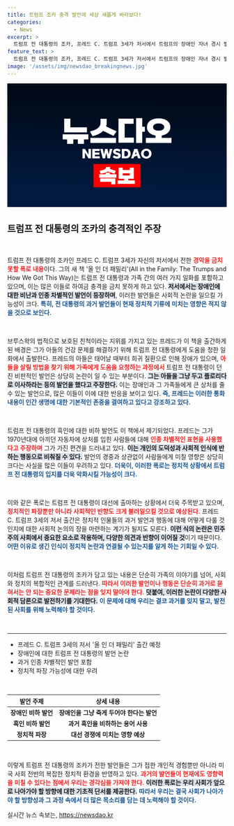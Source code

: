 ```yaml
---
title: 트럼프 조카 충격 발언에 세상 새롭게 바라보다!
categories:
  - News
excerpt: >
  트럼프 전 대통령의 조카, 프레드 C. 트럼프 3세가 저서에서 트럼프의 장애인 자녀 경시 발언과 인종차별 언행을 폭로했다. 그의 shocking한 고백이 대선 앞둔 트럼프에게 어떤 영향을 미칠지 주목된다.
feature_text: >
  트럼프 전 대통령의 조카, 프레드 C. 트럼프 3세가 저서에서 트럼프의 장애인 자녀 경시 발언과 인종차별 언행을 폭로했다. 그의 shocking한 고백이 대선 앞둔 트럼프에게 어떤 영향을 미칠지 주목된다.
image: '/assets/img/newsdao_breakingnews.jpg'
---
```


<p><img src="/assets/img/newsdao_breakingnews.jpg" alt="firstkoreanews 속보" /></p>

<h2 data-ke-size="size26">트럼프 전 대통령의 조카의 충격적인 주장</h2>

<p data-ke-size="size16">&nbsp;</p>

<p>트럼프 전 대통령의 조카인 프레드 C. 트럼프 3세가 자신의 저서에서 전한 <b><span style="color: #ee2323;">경악을 금치 못할 폭로 내용</span></b>이다. 그의 새 책 '올 인 더 패밀리'(All in the Family: The Trumps and How We Got This Way)는 트럼프 전 대통령과 가족 간의 여러 가지 일화를 포함하고 있으며, 이는 많은 이들로 하여금 충격을 금치 못하게 하고 있다. <b><span style="background-color: #21538527;">저서에서는 장애인에 대한 비난과 인종 차별적인 발언이 등장하며</span></b>, 이러한 발언들은 사회적 논란을 일으킬 가능성이 크다. <b><span style="color: #1a5490;">특히, 전 대통령의 과거 발언들이 현재 정치적 기류에 미치는 영향은 적지 않을 것으로 보인다.</span></b></p>

<p data-ke-size="size16">&nbsp;</p>

<p>브루스왁의 법적으로 보호된 친척이라는 지위를 가지고 있는 프레드가 이 책을 출간하게 된 배경은 그가 아들의 건강 문제를 해결하기 위해 트럼프 전 대통령에게 도움을 청한 일화에서 출발한다. 프레드의 아들은 태어날 때부터 희귀 질환으로 인해 장애가 있으며, <b><span style="color: #ee2323;">아들을 살릴 방법을 찾기 위해 가족에게 도움을 요청하는 과정에서</span></b> 트럼프 전 대통령이 던진 비판적인 발언은 상당히 논란이 일 수 있는 부분이다. <b><span style="background-color: #21538527;">그는 아들을 그냥 두고 플로리다로 이사하라는 등의 발언을 했다고 주장한다.</span></b> 이는 장애인과 그 가족들에게 큰 상처를 줄 수 있는 발언으로, 많은 이들이 이에 대한 반응을 보이고 있다. <b><span style="color: #1a5490;">즉, 프레드는 이러한 통화 내용이 인간 생명에 대한 기본적인 존중을 결여하고 있다고 강조하고 있다.</span></b></p>

<p data-ke-size="size16">&nbsp;</p>

<p>트럼프 전 대통령의 흑인에 대한 비하 발언도 이 책에서 제기되었다. 프레드는 그가 1970년대에 아끼던 자동차에 상처를 입힌 사람들에 대해 <b><span style="color: #ee2323;">인종 차별적인 표현을 사용했다고 주장하며</span></b> 그가 가진 편견을 드러내고 있다. <b><span style="background-color: #21538527;">이는 개인의 도덕성과 사회적 인식에 반하는 행동으로 비춰질 수 있다.</span></b> 발언의 경중과 상관없이 사람들에게 미칠 영향은 상당히 크다는 사실을 많은 이들이 우려하고 있다. <b><span style="color: #1a5490;">더욱이, 이러한 폭로는 정치적 상황에서 트럼프 전 대통령의 입지를 더욱 악화시킬 가능성이 크다.</span></b></p>

<p data-ke-size="size16">&nbsp;</p>

<p>이와 같은 폭로는 트럼프 전 대통령이 대선에 출마하는 상황에서 더욱 주목받고 있으며, <b><span style="color: #ee2323;">정치적인 파장뿐만 아니라 사회적인 반향도 크게 불러일으킬 것으로 예상된다.</span></b> 프레드 C. 트럼프 3세의 저서 출간은 정치적 인물들의 과거 발언과 행동에 대해 어떻게 다룰 것인지에 대한 사회적 논의의 장을 마련하는 계기가 될지도 모른다. <b><span style="background-color: #21538527;">이런 식의 논란은 민주주의 사회에서 중요한 요소로 작용하며, 다양한 의견과 반향이 이어질 것</span></b>이기 때문이다. <b><span style="color: #1a5490;">어떤 이유로 생긴 인식이 정치적 논란과 연결될 수 있는지를 알게 하는 기회일 수 있다.</span></b></p>

<p data-ke-size="size16">&nbsp;</p>

<p>이처럼 트럼프 전 대통령의 조카가 담고 있는 내용은 단순히 가족의 이야기를 넘어, 사회와 정치의 복합적인 관계를 드러낸다. <b><span style="color: #ee2323;">따라서 이러한 발언이나 행동은 단순히 과거로 묻혀서는 안 되는 중요한 문제라는 점을 잊지 말아야 한다.</span></b> <b><span style="background-color: #21538527;">덧붙여, 이러한 논란이 다양한 사회적 담론으로 발전하기를 기대한다.</span></b> <b><span style="color: #1a5490;">이 문제에 대해 우리는 결코 과거를 잊지 말고, 발전된 사회를 위해 노력해야 할 것이다.</span></b></p>

<p data-ke-size="size16">&nbsp;</p>

<hr>

<ul>
    <li>프레드 C. 트럼프 3세의 저서 '올 인 더 패밀리' 출간 예정</li>
    <li>장애인에 대한 트럼프 전 대통령의 발언 논란</li>
    <li>과거 인종 차별적인 발언 포함</li>
    <li>정치적 파장 가능성에 대한 우려</li>
</ul>

<p data-ke-size="size16">&nbsp;</p>

<table style="width: 100%; border-collapse: collapse;">
    <thead>
        <tr>
            <th style="text-align: center;"><b>발언 주제</b></th>
            <th style="text-align: center;"><b>상세 내용</b></th>
        </tr>
    </thead>
    <tbody>
        <tr>
            <td style="text-align: center; height: 17px;"><b>장애인 비하 발언</b></td>
            <td style="text-align: center; height: 17px;"><b>장애인을 그냥 죽게 두어야 한다는 발언</b></td>
        </tr>
        <tr>
            <td style="text-align: center; height: 17px;"><b>흑인 비하 발언</b></td>
            <td style="text-align: center; height: 17px;"><b>과거 흑인을 비하하는 용어 사용</b></td>
        </tr>
        <tr>
            <td style="text-align: center; height: 17px;"><b>정치적 파장</b></td>
            <td style="text-align: center; height: 17px;"><b>대선 경쟁에 미치는 영향 예상</b></td>
        </tr>
    </tbody>
</table>

<p data-ke-size="size16">&nbsp;</p>

<p>이렇게 트럼프 전 대통령의 조카가 전한 발언들은 그가 접한 개인적 경험뿐만 아니라 미국 사회 전반의 복잡한 정치적 환경을 반영하고 있다. <b><span style="color: #ee2323;">과거의 발언들이 현재에도 영향력을 미칠 수 있다는 점에서 우리는 경각심을 가져야 한다.</span></b> <b><span style="background-color: #21538527;">이러한 폭로는 우리 사회가 앞으로 나아가야 할 방향에 대한 기초적 단서를 제공한다.</span></b> <b><span style="color: #1a5490;">따라서 우리는 결국 사회가 나아가야 할 방향성과 그 과정 속에서 더 많은 목소리를 담는 데 노력해야 할 것이다.</span></b></p>
실시간 뉴스 속보는, <a href="https://newsdao.kr" rel="dofollow">https://newsdao.kr</a>


